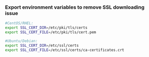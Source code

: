 ### Export environment variables to remove SSL downloading issue
```bash
#CentOS/RHEL:
export SSL_CERT_DIR=/etc/pki/tls/certs
export SSL_CERT_FILE=/etc/pki/tls/cert.pem

#Ubuntu/Debian:
export SSL_CERT_DIR=/etc/ssl/certs
export SSL_CERT_FILE=/etc/ssl/certs/ca-certificates.crt
```


